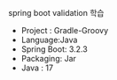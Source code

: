 spring boot validation 학습

- Project : Gradle-Groovy
- Language:Java
- Spring Boot: 3.2.3
- Packaging: Jar
- Java : 17
